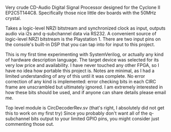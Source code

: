 Very crude CD-Audio Digital Signal Processor designed for the Cyclone II EP2C5T144C8. Specifically those nice little dev boards with the 50MHz crystal.

Takes a logic-level NRZI bitstream and synchronized clock as input, outputs audio via i2s and q-subchannel data via RS232.
A convenient source of logic-level NRZI bitstream is the Playstation 1. There are two input pins on the console's built-in DSP that you can tap into for input to this project.

This is my first time experimenting with SystemVerilog, or actually any kind of hardware description language. The target device was selected for its very low price and availability. I have never touched any other FPGA, so I have no idea how portable this project is.
Notes are minimal, as I had a limited understanding of any of this until it was complete.
No error correction of any kind is implemented: error checking bits in each CIRC frame are unscrambled but ultimately ignored. I am extremely interested in how these bits should be used, and if anyone can share details please email me.

Top level module is CircDecoderRev.sv (that's right, I absolutely did not get this to work on my first try)
Since you probably don't want all of the q-subchannel bits output to your limited GPIO pins, you might consider just commenting those out.
